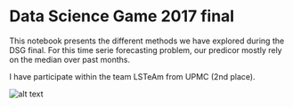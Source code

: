 # Data Science Game 2017 final

This notebook presents the different methods we have explored during the DSG final. For this time serie forecasting problem, our predicor mostly rely on the median over past months.

I have participate within the team LSTeAm from UPMC (2nd place).

![alt text](https://raw.githubusercontent.com/YohannLeFaou/Data-Science-Game-2017-final/blob/master/image/LSTeAm_presentation.jpg "Here we are !")

